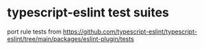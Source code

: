 # typescript-eslint test suites
port rule tests from https://github.com/typescript-eslint/typescript-eslint/tree/main/packages/eslint-plugin/tests
